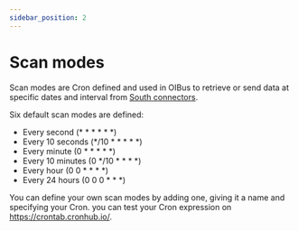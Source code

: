 ```yaml
---
sidebar_position: 2
---
```


# Scan modes
Scan modes are Cron defined and used in OIBus to retrieve or send data at specific dates and interval from 
[South connectors](../../guide/south-connectors/common-settings.md).

Six default scan modes are defined:
- Every second (* * * * * *)
- Every 10 seconds (*/10 * * * * *)
- Every minute (0 * * * * *)
- Every 10 minutes (0 */10 * * * *)
- Every hour (0 0 * * * *)
- Every 24 hours (0 0 0 * * *)

You can define your own scan modes by adding one, giving it a name and specifying your Cron. you can test your Cron
expression on https://crontab.cronhub.io/.